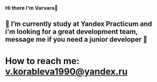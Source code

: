 ### Hi there I'm Varvara👋

## 🌱  I’m currently study at Yandex Practicum and i'm looking for a great development team, message me if you need a junior developer 🌱 

# How to reach me: v.korableva1990@yandex.ru 

 

<!--
**Varvara-from-Moscow/Varvara-from-Moscow** is a ✨ _special_ ✨ repository because its `README.md` (this file) appears on your GitHub profile.

Here are some ideas to get you started:

- 🔭 I’m currently working on ...
- 🌱 I’m currently learning ...
- 👯 I’m looking to collaborate on ...
- 🤔 I’m looking for help with ...
- 💬 Ask me about ...
- 📫 How to reach me: ...
- 😄 Pronouns: ...
- ⚡ Fun fact: ...
-->
